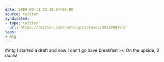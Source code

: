 ```yaml
---
date: 2009-09-11 23:10:57+00:00
source: twitter
syndicated:
- type: twitter
  url: https://twitter.com/roytang/statuses/3922008764/
tags:
- mtg
---
```


#mtg I started a draft and now I can't go have breakfast &gt;&lt; On the upside, 2 duals!